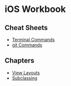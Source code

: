iOS Workbook
====

## Cheat Sheets

- [Terminal Commands](terminal-commands.md)
- [git Commands](git-cheats.md)

## Chapters
- [View Layouts](view_layout)
- [Subclassing](subclassing)
